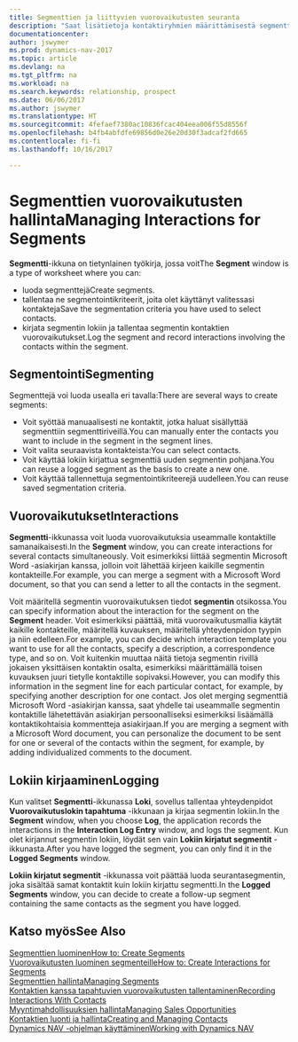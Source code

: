 ```yaml
---
title: Segmenttien ja liittyvien vuorovaikutusten seuranta
description: "Saat lisätietoja kontaktiryhmien määrittämisestä segmenttejä luomalla ja segmenttien vuorovaikutusten määrittämisestä."
documentationcenter: 
author: jswymer
ms.prod: dynamics-nav-2017
ms.topic: article
ms.devlang: na
ms.tgt_pltfrm: na
ms.workload: na
ms.search.keywords: relationship, prospect
ms.date: 06/06/2017
ms.author: jswymer
ms.translationtype: HT
ms.sourcegitcommit: 4fefaef7380ac10836fcac404eea006f55d8556f
ms.openlocfilehash: b4fb4abfdfe69856d0e26e20d30f3adcaf2fd665
ms.contentlocale: fi-fi
ms.lasthandoff: 10/16/2017

---
```

# <a name="managing-interactions-for-segments"></a><span data-ttu-id="9c49b-103">Segmenttien vuorovaikutusten hallinta</span><span class="sxs-lookup"><span data-stu-id="9c49b-103">Managing Interactions for Segments</span></span>
<span data-ttu-id="9c49b-104">**Segmentti**-ikkuna on tietynlainen työkirja, jossa voit</span><span class="sxs-lookup"><span data-stu-id="9c49b-104">The **Segment** window is a type of worksheet where you can:</span></span>

* <span data-ttu-id="9c49b-105">luoda segmenttejä</span><span class="sxs-lookup"><span data-stu-id="9c49b-105">Create segments.</span></span>
* <span data-ttu-id="9c49b-106">tallentaa ne segmentointikriteerit, joita olet käyttänyt valitessasi kontakteja</span><span class="sxs-lookup"><span data-stu-id="9c49b-106">Save the segmentation criteria you have used to select contacts.</span></span>
* <span data-ttu-id="9c49b-107">kirjata segmentin lokiin ja tallentaa segmentin kontaktien vuorovaikutukset.</span><span class="sxs-lookup"><span data-stu-id="9c49b-107">Log the segment and record interactions involving the contacts within the segment.</span></span>

## <a name="segmenting"></a><span data-ttu-id="9c49b-108">Segmentointi</span><span class="sxs-lookup"><span data-stu-id="9c49b-108">Segmenting</span></span>
<span data-ttu-id="9c49b-109">Segmenttejä voi luoda usealla eri tavalla:</span><span class="sxs-lookup"><span data-stu-id="9c49b-109">There are several ways to create segments:</span></span>

* <span data-ttu-id="9c49b-110">Voit syöttää manuaalisesti ne kontaktit, jotka haluat sisällyttää segmenttiin segmenttiriveillä.</span><span class="sxs-lookup"><span data-stu-id="9c49b-110">You can manually enter the contacts you want to include in the segment in the segment lines.</span></span>
* <span data-ttu-id="9c49b-111">Voit valita seuraavista kontakteista:</span><span class="sxs-lookup"><span data-stu-id="9c49b-111">You can select contacts.</span></span>
* <span data-ttu-id="9c49b-112">Voit käyttää lokiin kirjattua segmenttiä uuden segmentin pohjana.</span><span class="sxs-lookup"><span data-stu-id="9c49b-112">You can reuse a logged segment as the basis to create a new one.</span></span>
* <span data-ttu-id="9c49b-113">Voit käyttää tallennettuja segmentointikriteerejä uudelleen.</span><span class="sxs-lookup"><span data-stu-id="9c49b-113">You can reuse saved segmentation criteria.</span></span>

## <a name="interactions"></a><span data-ttu-id="9c49b-114">Vuorovaikutukset</span><span class="sxs-lookup"><span data-stu-id="9c49b-114">Interactions</span></span>
<span data-ttu-id="9c49b-115">**Segmentti**-ikkunassa voit luoda vuorovaikutuksia useammalle kontaktille samanaikaisesti.</span><span class="sxs-lookup"><span data-stu-id="9c49b-115">In the **Segment** window, you can create interactions for several contacts simultaneously.</span></span> <span data-ttu-id="9c49b-116">Voit esimerkiksi liittää segmentin Microsoft Word -asiakirjan kanssa, jolloin voit lähettää kirjeen kaikille segmentin kontakteille.</span><span class="sxs-lookup"><span data-stu-id="9c49b-116">For example, you can merge a segment with a Microsoft Word document, so that you can send a letter to all the contacts in the segment.</span></span>

<span data-ttu-id="9c49b-117">Voit määritellä segmentin vuorovaikutuksen tiedot **segmentin** otsikossa.</span><span class="sxs-lookup"><span data-stu-id="9c49b-117">You can specify information about the interaction for the segment on the **Segment** header.</span></span> <span data-ttu-id="9c49b-118">Voit esimerkiksi päättää, mitä vuorovaikutusmallia käytät kaikille kontakteille, määritellä kuvauksen, määritellä yhteydenpidon tyypin ja niin edelleen.</span><span class="sxs-lookup"><span data-stu-id="9c49b-118">For example, you can decide which interaction template you want to use for all the contacts, specify a description, a correspondence type, and so on.</span></span> <span data-ttu-id="9c49b-119">Voit kuitenkin muuttaa näitä tietoja segmentin rivillä jokaisen yksittäisen kontaktin osalta, esimerkiksi määrittämällä toisen kuvauksen juuri tietylle kontaktille sopivaksi.</span><span class="sxs-lookup"><span data-stu-id="9c49b-119">However, you can modify this information in the segment line for each particular contact, for example, by specifying another description for one contact.</span></span> <span data-ttu-id="9c49b-120">Jos olet merging segmenttiä Microsoft Word -asiakirjan kanssa, saat yhdelle tai useammalle segmentin kontaktille lähetettävän asiakirjan persoonalliseksi esimerkiksi lisäämällä kontaktikohtaisia kommentteja asiakirjaan.</span><span class="sxs-lookup"><span data-stu-id="9c49b-120">If you are merging a segment with a Microsoft Word document, you can personalize the document to be sent for one or several of the contacts within the segment, for example, by adding individualized comments to the document.</span></span>

## <a name="logging"></a><span data-ttu-id="9c49b-121">Lokiin kirjaaminen</span><span class="sxs-lookup"><span data-stu-id="9c49b-121">Logging</span></span>
<span data-ttu-id="9c49b-122">Kun valitset **Segmentti**-ikkunassa **Loki**, sovellus tallentaa yhteydenpidot **Vuorovaikutuslokin tapahtuma** -ikkunaan ja kirjaa segmentin lokiin.</span><span class="sxs-lookup"><span data-stu-id="9c49b-122">In the **Segment** window, when you choose **Log**, the application records the interactions in the **Interaction Log Entry** window, and logs the segment.</span></span> <span data-ttu-id="9c49b-123">Kun olet kirjannut segmentin lokiin, löydät sen vain **Lokiin kirjatut segmentit** -ikkunasta.</span><span class="sxs-lookup"><span data-stu-id="9c49b-123">After you have logged the segment, you can only find it in the **Logged Segments** window.</span></span>

<span data-ttu-id="9c49b-124">**Lokiin kirjatut segmentit** -ikkunassa voit päättää luoda seurantasegmentin, joka sisältää samat kontaktit kuin lokiin kirjattu segmentti.</span><span class="sxs-lookup"><span data-stu-id="9c49b-124">In the **Logged Segments** window, you can decide to create a follow-up segment containing the same contacts as the segment you have logged.</span></span>

## <a name="see-also"></a><span data-ttu-id="9c49b-125">Katso myös</span><span class="sxs-lookup"><span data-stu-id="9c49b-125">See Also</span></span>
[<span data-ttu-id="9c49b-126">Segmenttien luominen</span><span class="sxs-lookup"><span data-stu-id="9c49b-126">How to: Create Segments</span></span>](marketing-how-create-segment.md)  
[<span data-ttu-id="9c49b-127">Vuorovaikutusten luominen segmenteille</span><span class="sxs-lookup"><span data-stu-id="9c49b-127">How to: Create Interactions for Segments</span></span>](marketing-how-create-interactions.md)  
[<span data-ttu-id="9c49b-128">Segmenttien hallinta</span><span class="sxs-lookup"><span data-stu-id="9c49b-128">Managing Segments</span></span>](marketing-segments.md)  
[<span data-ttu-id="9c49b-129">Kontaktien kanssa tapahtuvien vuorovaikutusten tallentaminen</span><span class="sxs-lookup"><span data-stu-id="9c49b-129">Recording Interactions With Contacts</span></span>](marketing-interactions.md)  
[<span data-ttu-id="9c49b-130">Myyntimahdollisuuksien hallinta</span><span class="sxs-lookup"><span data-stu-id="9c49b-130">Managing Sales Opportunities</span></span>](marketing-manage-sales-opportunities.md)  
[<span data-ttu-id="9c49b-131">Kontaktien luonti ja hallinta</span><span class="sxs-lookup"><span data-stu-id="9c49b-131">Creating and Managing Contacts</span></span>](marketing-contacts.md)  
[<span data-ttu-id="9c49b-132">Dynamics NAV -ohjelman käyttäminen</span><span class="sxs-lookup"><span data-stu-id="9c49b-132">Working with Dynamics NAV</span></span>](ui-work-product.md)


